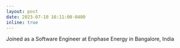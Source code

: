 ```yaml
---
layout: post
date: 2023-07-10 16:11:00-0400
inline: true
---
```


Joined as a Software Engineer at Enphase Energy in Bangalore, India
